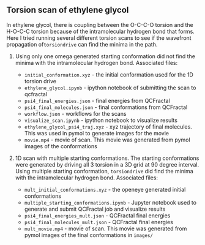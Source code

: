 ## Torsion scan of ethylene glycol

In ethylene glycol, there is coupling between the O-C-C-O torsion and the H-O-C-C torsion
because of the intramolecular hydrogen bond that forms. Here I tried running 
several different torsion scans to see if the wavefront propagation of`torsiondrive` 
can find the minima in the path. 

1. Using only one omega generated starting conformation did not find the minima with the intramolecular hydrogen bond. 
Associated files:
    * `initial_conformation.xyz` - the initial conformation used for the 1D torsion drive
    * `ethylene_glycol.ipynb` - ipython notebook of submitting the scan to qcfractal 
    * `psi4_final_energies.json` - final energies from QCFractal
    * `psi4_final_molecules.json` - final conformations from QCFractal
    * `workflow.json` - workflows for the scans
    * `visualize_scan.ipynb` - ipython notebook to visualize results
    * `ethylene_glycol_psi4_traj.xyz` - xyz trajectory of final molecules. This was used in pymol to generate images for the movie
    * `movie.mp4` - movie of scan. This movie was generated from pymol images of the conformations

2. 1D scan with multiple starting conformations. 
The starting conformations were generated by driving all 3 torsion in a 3D grid at 90 degree interval. 
Using multiple starting conformation, `torsiondrive` did find the minima with the intramolecular hydrogen bond. 
Associated files:
    * `mult_initial_conformations.xyz` - the openeye generated initial conformations
    * `multiple_starting_conformations.ipynb` - Jupyter notebook used to generate and submit QCFractal job and visualize results
    * `psi4_final_energies_mult.json` - QCFractal final energies
    * `psi4_final_molecules_mult.json` - QCFractal final energies
    * `mult_movie.mp4` - movie of scan. This movie was generated from pymol images of the final conformations in `images/`